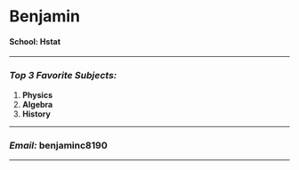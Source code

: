 # Benjamin
#### School: Hstat
---
### _Top 3 Favorite Subjects:_
1. **Physics**
2. **Algebra**
3. **History**
---
### _Email:_ benjaminc8190
---
